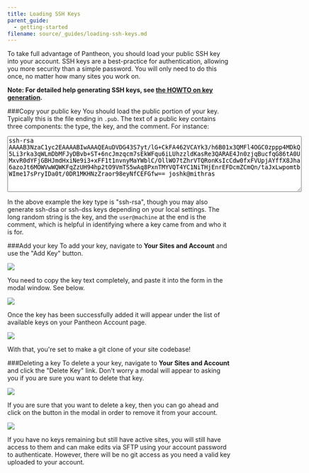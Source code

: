 ```yaml
---
title: Loading SSH Keys
parent_guide:
  - getting-started
filename: source/_guides/loading-ssh-keys.md
---
```


To take full advantage of Pantheon, you should load your public SSH key into your account. SSH keys are a best-practice for authentication, allowing you more security than a simple password. You will only need to do this once, no matter how many sites you work on.

**Note: For detailed help generating SSH keys, see [the HOWTO on key generation](/documentation/howto/generating-ssh-keys/-generate-ssh-keys).**

###Copy your public key
You should load the public portion of your key. Typically this is the file ending in `.pub`. The text of a public key contains three components: the type, the key, and the comment. For instance:

<textarea cols="80" readonly rows='8"' style="font-family: monospace">ssh-rsa AAAAB3NzaC1yc2EAAAABIwAAAQEAuDVDG43S7yt/lG+CkFA462VCAYk3/h6B01x3QMFl4OGC0zppp4MDkQ5Li3rka3qWLmDbMFJyDBvb+ST+6ncJmzqcm7sEkWFqu6iLUhzzldKasRe3QARAE4Jn0zjqBucfqG86tA0UMxvR0dYFjGBHJmdHxiNe9i3+xFF1t1nvnyMaYWblC/OllWO7tZhrVTQRonKsIcCdw0fxFVUpjAYffX8Jha6azoJt6MOWVwWQWKFqZzUH94hp2tO9VmTS5wAq8PxnTMYVQT4YC1NiTHjEnrEFDcmZCmQn/taJxLwpomtbWIme17sPryIDa0t/0DR1MKHNzZraor98eyNfCEFGfw== joshk@mithras</textarea>

In the above example the key type is "ssh-rsa", though you may also generate ssh-dsa or ssh-dss keys depending on your local settings. The long random string is the key, and the `user@machine` at the end is the comment, which is helpful in identifying where a key came from and who it is for.

###Add your key
To add your key, navigate to **Your Sites and Account** and use the "Add Key" button.

![](https://pantheon-systems.desk.com/customer/portal/attachments/87730)

You need to copy the key text completely, and paste it into the form in the modal window. See below. 

![](https://pantheon-systems.desk.com/customer/portal/attachments/87731)

Once the key has been successfully added it will appear under the list of available keys on your Pantheon Account page.

![](https://pantheon-systems.desk.com/customer/portal/attachments/87835)

With that, you're set to make a git clone of your site codebase!

###Deleting a key
To delete a your key, navigate to **Your Sites and Account** and click the "Delete Key" link. Don't worry a modal will appear to asking you if you are sure you want to delete that key.

![](https://pantheon-systems.desk.com/customer/portal/attachments/87732)

If you are sure that you want to delete a key, then you can go ahead and click on the button in the modal in order to remove it from your account.

![](https://pantheon-systems.desk.com/customer/portal/attachments/87733)

If you have no keys remaining but still have active sites, you will still have access to them and can make edits via SFTP using your account password to authenticate. However, there will be no git access as you need a valid key uploaded to your account.

